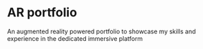 # AR portfolio
 An augmented reality powered portfolio to showcase my skills and experience in the dedicated immersive platform
